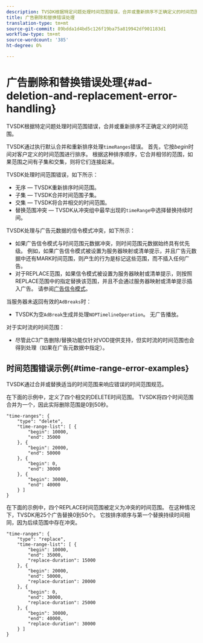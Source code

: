 ```yaml
---
description: TVSDK根据特定问题处理时间范围错误，合并或重新排序不正确定义的时间范围。
title: 广告删除和替换错误处理
translation-type: tm+mt
source-git-commit: 89bdda1d4bd5c126f19ba75a819942df901183d1
workflow-type: tm+mt
source-wordcount: '385'
ht-degree: 0%

---
```



# 广告删除和替换错误处理{#ad-deletion-and-replacement-error-handling}

TVSDK根据特定问题处理时间范围错误，合并或重新排序不正确定义的时间范围。

TVSDK通过执行默认合并和重新排序处理`timeRanges`错误。 首先，它按&#x200B;*begin*&#x200B;时间对客户定义的时间范围进行排序。 根据这种排序顺序，它合并相邻的范围，如果范围之间有子集和交集，则将它们连接起来。

TVSDK处理时间范围错误，如下所示：

* 无序 — TVSDK重新排序时间范围。
* 子集 — TVSDK合并时间范围子集。
* 交集 — TVSDK将合并相交的时间范围。
* 替换范围冲突 — TVSDK从冲突组中最早出现的`timeRange`中选择替换持续时间。

TVSDK处理与广告元数据的信令模式冲突，如下所示：

* 如果广告信令模式与时间范围元数据冲突，则时间范围元数据始终具有优先级。 例如，如果广告信令模式被设置为服务器映射或清单提示，并且广告元数据中还有MARK时间范围，则产生的行为是标记这些范围，而不插入任何广告。
* 对于REPLACE范围，如果信令模式被设置为服务器映射或清单提示，则按照REPLACE范围中的指定替换该范围，并且不会通过服务器映射或清单提示插入广告。 请参阅[广告信令模式](../../../tvsdk-1.4-for-android/ad-insertion/ad-insertion-metadata/android-1.4-ad-signaling-mode.md)。

当服务器未返回有效的`AdBreaks`时：

* TVSDK为空`AdBreak`生成并处理`NOPTimelineOperation`。 无广告播放。

对于实时流的时间范围：

* 尽管此C3广告删除/替换功能仅针对VOD提供支持，但实时流的时间范围也会得到处理（如果在广告元数据中指定）。

## 时间范围错误示例{#time-range-error-examples}

TVSDK通过合并或替换适当的时间范围来响应错误的时间范围规范。

在下面的示例中，定义了四个相交的DELETE时间范围。 TVSDK将四个时间范围合并为一个，因此实际删除范围是0到50秒。

```
"time-ranges": {
    "type": "delete",
    "time-range-list": [ {
        "begin": 10000,
        "end": 35000
    }, {
        "begin": 20000,
        "end": 50000
    }, {
        "begin": 0,
        "end": 30000
    }, {
        "begin": 30000,
        "end": 40000
    } ]
}
```

在下面的示例中，四个REPLACE时间范围被定义为冲突的时间范围。 在这种情况下，TVSDK用25个广告替换0到50个。 它按排序顺序与第一个替换持续时间相同，因为后续范围中存在冲突。

```
"time-ranges": {
    "type": "replace",
    "time-range-list": [ {
        "begin": 10000,
        "end": 35000,
        "replace-duration": 15000
    }, {
        "begin": 20000,
        "end": 50000,
        "replace-duration": 20000
    }, {
        "begin": 0,
        "end": 30000,
        "replace-duration": 25000
    }, {
        "begin": 30000,
        "end": 40000,
        "replace-duration": 30000
    } ]
}
```
